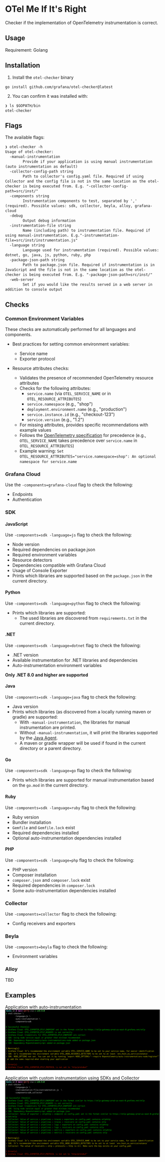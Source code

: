 # OTel Me If It's Right

Checker if the implementation of OpenTelemetry instrumentation is correct.

## Usage

Requirement: Golang

## Installation
1. Install the `otel-checker` binary
```
go install github.com/grafana/otel-checker@latest
```
2. You can confirm it was installed with:
```
❯ ls $GOPATH/bin
otel-checker
```

## Flags

The available flags:
```
❯ otel-checker -h
Usage of otel-checker:
  -manual-instrumentation
    	Provide if your application is using manual instrumentation (auto instrumentation as default)
  -collector-config-path string
    	Path to collector's config.yaml file. Required if using Collector and the config file is not in the same location as the otel-checker is being executed from. E.g. "-collector-config-path=src/inst/"
  -components string
    	Instrumentation components to test, separated by ',' (required). Possible values: sdk, collector, beyla, alloy, grafana-cloud
  -debug
        Output debug information
  -instrumentation-file string
    	Name (including path) to instrumentation file. Required if using manual-instrumentation. E.g."-instrumentation-file=src/inst/instrumentation.js"
  -language string
    	Language used for instrumentation (required). Possible values: dotnet, go, java, js, python, ruby, php
  -package-json-path string
    	Path to package.json file. Required if instrumentation is in JavaScript and the file is not in the same location as the otel-checker is being executed from. E.g. "-package-json-path=src/inst/"
  -web-server
        Set if you would like the results served in a web server in addition to console output
```

## Checks

### Common Environment Variables
         
These checks are automatically performed for all languages and components.

- Best practices for setting common environment variables:
  - Service name
  - Exporter protocol 

- Resource attributes checks:
  - Validates the presence of recommended OpenTelemetry resource attributes
  - Checks for the following attributes:
    - `service.name` (via `OTEL_SERVICE_NAME` or in `OTEL_RESOURCE_ATTRIBUTES`)
    - `service.namespace` (e.g., "shop")
    - `deployment.environment.name` (e.g., "production")
    - `service.instance.id` (e.g., "checkout-123")
    - `service.version` (e.g., "1.2")
  - For missing attributes, provides specific recommendations with example values
  - Follows the [OpenTelemetry specification](https://opentelemetry.io/docs/concepts/sdk-configuration/general-sdk-configuration/) for precedence (e.g., `OTEL_SERVICE_NAME` takes precedence over `service.name` in `OTEL_RESOURCE_ATTRIBUTES`)
  - Example warning: `Set OTEL_RESOURCE_ATTRIBUTES="service.namespace=shop": An optional namespace for service.name`

### Grafana Cloud

Use the `-components=grafana-cloud` flag to check the following:

- Endpoints
- Authentication

### SDK

#### JavaScript

Use `-components=sdk -language=js` flag to check the following:

- Node version
- Required dependencies on package.json
- Required environment variables
- Resource detectors
- Dependencies compatible with Grafana Cloud
- Usage of Console Exporter
- Prints which libraries are supported based on the `package.json` in the current directory.

#### Python

Use `-components=sdk -language=python` flag to check the following:

- Prints which libraries are supported:
  - The used libraries are discovered from `requirements.txt` in the current directory.

#### .NET

Use `-components=sdk -language=dotnet` flag to check the following:

- .NET version
- Available instrumentation for .NET libraries and dependencies
- Auto-instrumentation environment variables

**Only .NET 8.0 and higher are supported**

#### Java
   
Use `-components=sdk -language=java` flag to check the following:

- Java version
- Prints which libraries (as discovered from a locally running maven or gradle) are supported:
  - With `-manual-instrumentation`, the libraries for manual instrumentation are printed.
  - Without `-manual-instrumentation`, it will print the libraries supported by the [Java Agent](https://github.com/open-telemetry/opentelemetry-java-instrumentation/).
  - A maven or gradle wrapper will be used if found in the current directory or a parent directory.

#### Go

Use `-components=sdk -language=go` flag to check the following:

- Prints which libraries are supported for manual instrumentation 
  based on the `go.mod` in the current directory.

#### Ruby

Use `-components=sdk -language=ruby` flag to check the following:

- Ruby version
- Bundler installation
- `Gemfile` and `Gemfile.lock` exist
- Required dependencies installed
- Optional auto-instrumentation dependencies installed

#### PHP

Use `-components=sdk -language=php` flag to check the following:

- PHP version
- Composer installation
- `composer.json` and `composer.lock` exist
- Required dependencies in `composer.lock`
- Some auto-instrumentation dependencies installed

### Collector

Use `-components=collector` flag to check the following:

- Config receivers and exporters

### Beyla

Use `-components=beyla` flag to check the following:

- Environment variables

### Alloy
TBD

## Examples

Application with auto-instrumentation
![auto instrumentation exemple](./assets/auto.png)

Application with custom instrumentation using SDKs and Collector
![sdk and collector example](./assets/sdk.png)
